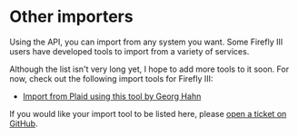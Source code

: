 # Other importers

Using the API, you can import from any system you want. Some Firefly III users have developed tools to import from a variety of services.

Although the list isn't very long yet, I hope to add more tools to it soon. For now, check out the following import tools for Firefly III:

* [Import from Plaid using this tool by Georg Hahn](https://gitlab.com/GeorgeHahn/firefly-plaid-connector)

If you would like your import tool to be listed here, please [open a ticket on GitHub](https://github.com/firefly-iii/firefly-iii/issues).